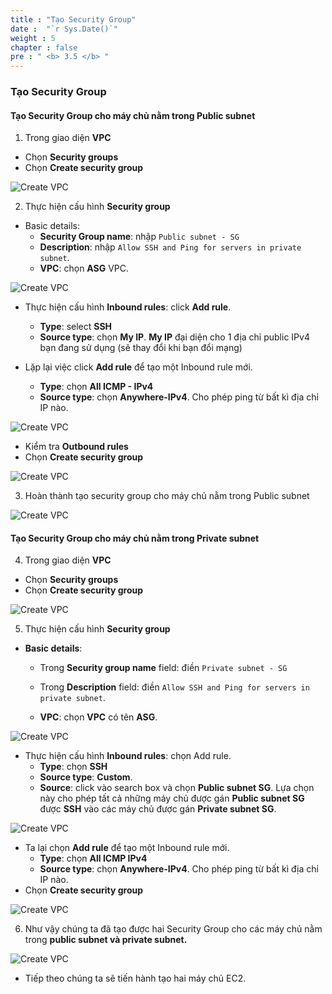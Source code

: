 ```yaml
---
title : "Tạo Security Group"
date :  "`r Sys.Date()`" 
weight : 5 
chapter : false
pre : " <b> 3.5 </b> "
---
```


### Tạo Security Group

#### Tạo Security Group cho máy chủ nằm trong Public subnet

1. Trong giao diện **VPC**

- Chọn **Security groups**
- Chọn **Create security group**

![Create VPC](/images/3-Prerequiste/3.3-securitygroup/0001-securitygroup.png?featherlight=false&width=90pc)


2. Thực hiện cấu hình **Security group**
- Basic details:
    - **Security Group name**: nhập `Public subnet - SG`
    - **Description**: nhập `Allow SSH and Ping for servers in private subnet`.
    - **VPC**: chọn **ASG** VPC.

![Create VPC](/images/3-Prerequiste/3.3-securitygroup/0002-securitygroup.png?featherlight=false&width=90pc)

- Thực hiện cấu hình **Inbound rules**: click **Add rule**.

    - **Type**: select **SSH**  
    - **Source type**: chọn **My IP**. **My IP** đại diện cho 1 địa chỉ public IPv4 bạn đang sử dụng (sẽ thay đổi khi bạn đổi mạng)
- Lặp lại việc click **Add rule** để tạo một  Inbound rule mới.
    -  **Type**: chọn **All ICMP - IPv4**
    - **Source type**: chọn **Anywhere-IPv4**. Cho phép ping từ bất kì địa chỉ IP nào.

![Create VPC](/images/3-Prerequiste/3.3-securitygroup/0003-securitygroup.png?featherlight=false&width=90pc)

- Kiểm tra **Outbound rules** 
- Chọn **Create security group**

![Create VPC](/images/3-Prerequiste/3.3-securitygroup/0004-securitygroup.png?featherlight=false&width=90pc)

3. Hoàn thành tạo security group cho máy chủ nằm trong Public subnet

![Create VPC](/images/3-Prerequiste/3.3-securitygroup/0005-securitygroup.png?featherlight=false&width=90pc)

#### Tạo Security Group cho máy chủ nằm trong Private subnet

4. Trong giao diện **VPC**

- Chọn **Security groups**
- Chọn **Create security group**

![Create VPC](/images/3-Prerequiste/3.3-securitygroup/0006-securitygroup.png?featherlight=false&width=90pc)

5. Thực hiện cấu hình **Security group**

- **Basic details**:
    - Trong **Security group name** field: điền `Private subnet - SG`
    
    - Trong **Description** field: điền `Allow SSH and Ping for servers in private subnet`.
    
    - **VPC**: chọn **VPC** có tên **ASG**.

![Create VPC](/images/3-Prerequiste/3.3-securitygroup/0007-securitygroup.png?featherlight=false&width=90pc)


- Thực hiện cấu hình **Inbound rules**: chọn Add rule.
    - **Type**: chọn **SSH** 
    - **Source type**: **Custom**. 
    - **Source**: click vào search box và chọn **Public subnet SG**. Lựa chọn này cho phép tất cả những máy chủ được gán **Public subnet SG** được **SSH** vào các máy chủ được gán **Private subnet SG**.

![Create VPC](/images/3-Prerequiste/3.3-securitygroup/0008-securitygroup.png?featherlight=false&width=90pc)

- Ta lại chọn **Add rule** để tạo một Inbound rule mới.
    -  **Type**: chọn **All ICMP IPv4** 
    - **Source type**: chọn **Anywhere-IPv4**. Cho phép ping từ bất kì địa chỉ IP nào.
- Chọn **Create security group**

![Create VPC](/images/3-Prerequiste/3.3-securitygroup/0009-securitygroup.png?featherlight=false&width=90pc)

6. Như vậy chúng ta đã tạo được hai Security Group cho các máy chủ nằm trong **public subnet và private subnet.**


![Create VPC](/images/3-Prerequiste/3.3-securitygroup/00010-securitygroup.png?featherlight=false&width=90pc)

- Tiếp theo chúng ta sẽ tiến hành tạo hai máy chủ EC2.
